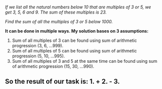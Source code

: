 *If we list all the natural numbers below 10 that are multiples of 3 or 5, we get 3, 5, 6 and 9. The sum of these multiples is 23.*

*Find the sum of all the multiples of 3 or 5 below 1000.*

**It can be done in multiple ways. My solution bases on 3 assumptions:**
1. Sum of all multiples of 3 can be found using sum of arithmetic progression (3, 6, ...999).
2. Sum of all multiples of 5 can be found using sum of arithmetic progression (5, 10, ...995).
3. Sum of all multiples of 3 and 5 at the same time can be found using sum of arithmetic progression (15, 30, ...990).

## So the result of our task is: 1. + 2. - 3.